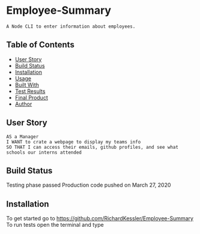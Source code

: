 # Employee-Summary

```
A Node CLI to enter information about employees.
```

## Table of Contents

* [User Story](##User%20Story)
* [Build Status](##Build%20Status)
* [Installation](##Installation)
* [Usage](##Usage)
* [Built With](##Built%20with)
* [Test Results](##Results)
* [Final Product](##Final%20Product)
* [Author](##Author)

## User Story

```
AS a Manager
I WANT to crate a webpage to display my teams info
SO THAT I can access their emails, github profiles, and see what schools our interns attended
```

## Build Status

Testing phase passed
Production code pushed on March 27, 2020

## Installation

To get started go to https://github.com/RichardKessler/Employee-Summary<br/>
To run tests open the terminal and type 